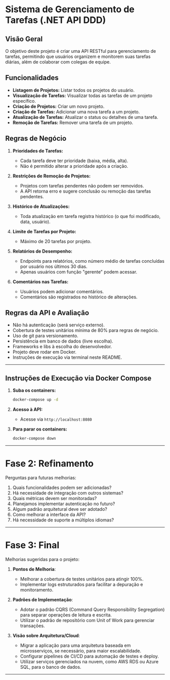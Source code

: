 # Sistema de Gerenciamento de Tarefas (.NET API DDD)

## Visão Geral

O objetivo deste projeto é criar uma API RESTful para gerenciamento de tarefas, permitindo que usuários organizem e monitorem suas tarefas diárias, além de colaborar com colegas de equipe.

## Funcionalidades

- **Listagem de Projetos:** Listar todos os projetos do usuário.
- **Visualização de Tarefas:** Visualizar todas as tarefas de um projeto específico.
- **Criação de Projetos:** Criar um novo projeto.
- **Criação de Tarefas:** Adicionar uma nova tarefa a um projeto.
- **Atualização de Tarefas:** Atualizar o status ou detalhes de uma tarefa.
- **Remoção de Tarefas:** Remover uma tarefa de um projeto.

## Regras de Negócio

1. **Prioridades de Tarefas:**
   - Cada tarefa deve ter prioridade (baixa, média, alta).
   - Não é permitido alterar a prioridade após a criação.

2. **Restrições de Remoção de Projetos:**
   - Projetos com tarefas pendentes não podem ser removidos.
   - A API retorna erro e sugere conclusão ou remoção das tarefas pendentes.

3. **Histórico de Atualizações:**
   - Toda atualização em tarefa registra histórico (o que foi modificado, data, usuário).

4. **Limite de Tarefas por Projeto:**
   - Máximo de 20 tarefas por projeto.

5. **Relatórios de Desempenho:**
   - Endpoints para relatórios, como número médio de tarefas concluídas por usuário nos últimos 30 dias.
   - Apenas usuários com função "gerente" podem acessar.

6. **Comentários nas Tarefas:**
   - Usuários podem adicionar comentários.
   - Comentários são registrados no histórico de alterações.

## Regras da API e Avaliação


- Não há autenticação (será serviço externo).
- Cobertura de testes unitários mínima de 80% para regras de negócio.
- Uso de git para versionamento.
- Persistência em banco de dados (livre escolha).
- Frameworks e libs à escolha do desenvolvedor.
- Projeto deve rodar em Docker.
- Instruções de execução via terminal neste README.

---

## Instruções de Execução via Docker Compose

1. **Suba os containers:**
   ```sh
   docker-compose up -d
   ```

2. **Acesso à API:**
   - Acesse via `http://localhost:8080`

3. **Para parar os containers:**
   ```sh
   docker-compose down
   ```

---

# Fase 2: Refinamento

Perguntas para futuras melhorias:

1. Quais funcionalidades podem ser adicionadas?
2. Há necessidade de integração com outros sistemas?
3. Quais métricas devem ser monitoradas?
4. Planejamos implementar autenticação no futuro?
5. Algum padrão arquitetural deve ser adotado?
6. Como melhorar a interface da API?
7. Há necessidade de suporte a múltiplos idiomas?

---

# Fase 3: Final

Melhorias sugeridas para o projeto:

1. **Pontos de Melhoria**:
   - Melhorar a cobertura de testes unitários para atingir 100%.
   - Implementar logs estruturados para facilitar a depuração e monitoramento.

2. **Padrões de Implementação**:
   - Adotar o padrão CQRS (Command Query Responsibility Segregation) para separar operações de leitura e escrita.
   - Utilizar o padrão de repositório com Unit of Work para gerenciar transações.

3. **Visão sobre Arquitetura/Cloud**:
   - Migrar a aplicação para uma arquitetura baseada em microsserviços, se necessário, para maior escalabilidade.
   - Configurar pipelines de CI/CD para automação de testes e deploy.
   - Utilizar serviços gerenciados na nuvem, como AWS RDS ou Azure SQL, para o banco de dados.

---
